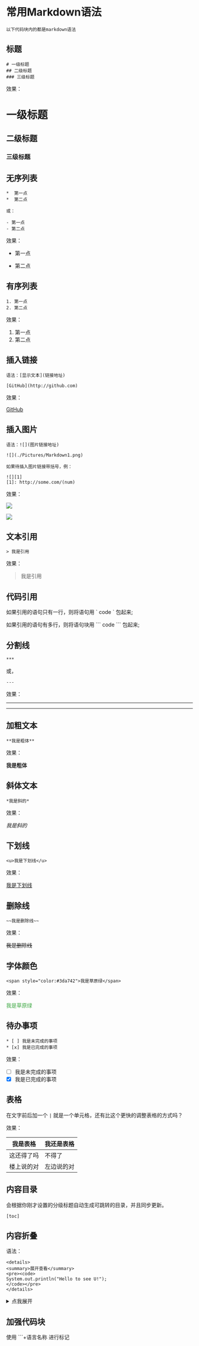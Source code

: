 # 常用Markdown语法

`以下代码块内的都是markdown语法`


## 标题

```
# 一级标题
## 二级标题
### 三级标题
```

效果：

# 一级标题
## 二级标题
### 三级标题

## 无序列表

```
*  第一点
*  第二点

或：

- 第一点
- 第二点
```

效果：

* 第一点

- 第二点

## 有序列表

```
1. 第一点
2. 第二点
```

效果：

1. 第一点
2. 第二点

##  插入链接

`语法：[显示文本](链接地址)`

```
[GitHub](http://github.com)
```

效果：

[GitHub](http://github.com)

## 插入图片

`语法：![](图片链接地址)`

```
![](./Pictures/Markdown1.png)

如果待插入图片链接带括号，例：

![][1]
[1]: http://some.com/(num)
```

效果：

![](./Pictures/Markdown1.png)

![][1]

[1]: http://some.com/(num)

## 文本引用

```
> 我是引用
```

效果：

> 我是引用

## 代码引用

如果引用的语句只有一行，则将语句用 \` code \` 包起来;

如果引用的语句有多行，则将语句块用 \``` code \``` 包起来;

## 分割线

`***` 

或，

`---`

效果：

***
---

## 加粗文本

`**我是粗体**`

效果：

**我是粗体**

## 斜体文本

`*我是斜的*`

效果：

*我是斜的*

## 下划线

`<u>我是下划线</u>`

效果：

<u>我是下划线</u>

## 删除线

`~~我是删除线~~`

效果：

~~我是删除线~~

## 字体颜色

`<span style="color:#3da742">我是草原绿</span>`

效果：

<span style="color:#3da742">我是草原绿</span>

## 待办事项

```
* [ ] 我是未完成的事项
* [x] 我是已完成的事项
```

效果：

* [ ] 我是未完成的事项
* [x] 我是已完成的事项

## 表格

在文字前后加一个 `|` 就是一个单元格，还有比这个更快的调整表格的方式吗？

效果：

| 我是表格   | 我还是表格 |
| ---------- | ---------- |
| 这还得了吗 | 不得了     |
| 楼上说的对 | 左边说的对 |

## 内容目录

会根据你刚才设置的分级标题自动生成可跳转的目录，并且同步更新。

`[toc]`

## 内容折叠

语法：

  ```
  <details>
  <summary>展开查看</summary>
  <pre><code>
  System.out.println("Hello to see U!");
  </code></pre>
  </details>
  ```
  <details>
  <summary>点我展开</summary>
  <pre><code>
  我是内容！
  </code></pre>
  </details>

## 加强代码块

使用 ```+语言名称 进行标记
